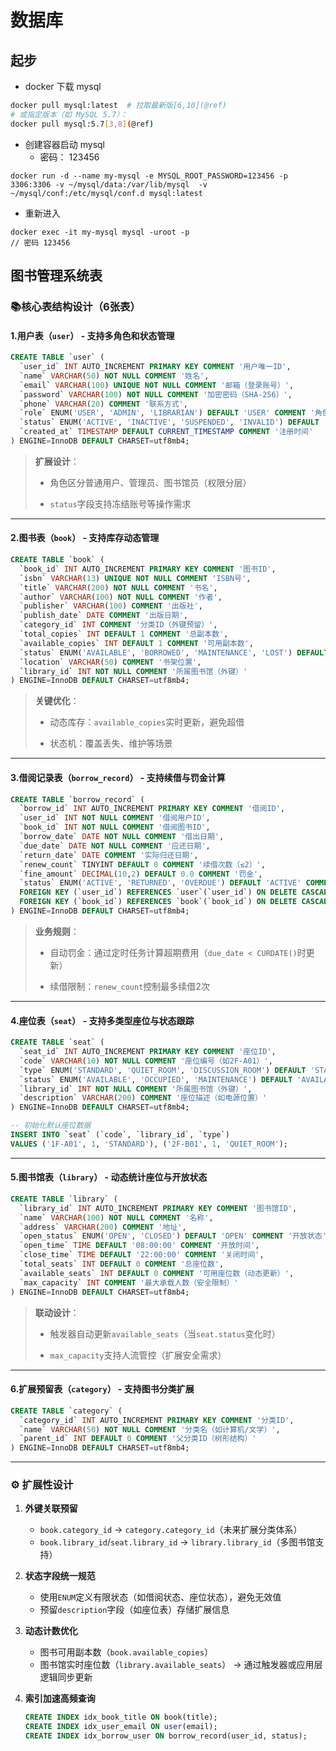 # 数据库

## 起步

- docker 下载 mysql

```bash
docker pull mysql:latest  # 拉取最新版[6,10](@ref)
# 或指定版本（如 MySQL 5.7）：
docker pull mysql:5.7[3,8](@ref)
```

- 创建容器启动 mysql
	-  密码： 123456
```
docker run -d --name my-mysql -e MYSQL_ROOT_PASSWORD=123456 -p 3306:3306 -v ~/mysql/data:/var/lib/mysql  -v ~/mysql/conf:/etc/mysql/conf.d mysql:latest
```

- 重新进入
```
docker exec -it my-mysql mysql -uroot -p
// 密码 123456
```

## 图书管理系统表

### 📚 ​**核心表结构设计（6张表）​**​

#### 1. ​**用户表（`user`）​**​ - 支持多角色和状态管理

```sql
CREATE TABLE `user` (
  `user_id` INT AUTO_INCREMENT PRIMARY KEY COMMENT '用户唯一ID',
  `name` VARCHAR(50) NOT NULL COMMENT '姓名',
  `email` VARCHAR(100) UNIQUE NOT NULL COMMENT '邮箱（登录账号）',
  `password` VARCHAR(100) NOT NULL COMMENT '加密密码（SHA-256）',
  `phone` VARCHAR(20) COMMENT '联系方式',
  `role` ENUM('USER', 'ADMIN', 'LIBRARIAN') DEFAULT 'USER' COMMENT '角色',
  `status` ENUM('ACTIVE', 'INACTIVE', 'SUSPENDED', 'INVALID') DEFAULT 'INACTIVE' COMMENT '账号状态',
  `created_at` TIMESTAMP DEFAULT CURRENT_TIMESTAMP COMMENT '注册时间'
) ENGINE=InnoDB DEFAULT CHARSET=utf8mb4;
```

> ​**扩展设计**​：
>
> - 角色区分普通用户、管理员、图书馆员（权限分层）
>
> - `status`字段支持冻结账号等操作需求

---

#### 2. ​**图书表（`book`）​**​ - 支持库存动态管理

```sql
CREATE TABLE `book` (
  `book_id` INT AUTO_INCREMENT PRIMARY KEY COMMENT '图书ID',
  `isbn` VARCHAR(13) UNIQUE NOT NULL COMMENT 'ISBN号',
  `title` VARCHAR(200) NOT NULL COMMENT '书名',
  `author` VARCHAR(100) NOT NULL COMMENT '作者',
  `publisher` VARCHAR(100) COMMENT '出版社',
  `publish_date` DATE COMMENT '出版日期',
  `category_id` INT COMMENT '分类ID（外键预留）',
  `total_copies` INT DEFAULT 1 COMMENT '总副本数',
  `available_copies` INT DEFAULT 1 COMMENT '可用副本数',
  `status` ENUM('AVAILABLE', 'BORROWED', 'MAINTENANCE', 'LOST') DEFAULT 'AVAILABLE' COMMENT '状态',
  `location` VARCHAR(50) COMMENT '书架位置',
  `library_id` INT NOT NULL COMMENT '所属图书馆（外键）'
) ENGINE=InnoDB DEFAULT CHARSET=utf8mb4;
```

> ​**关键优化**​：
>
> - 动态库存：`available_copies`实时更新，避免超借
>
> - 状态机：覆盖丢失、维护等场景

---

#### 3. ​**借阅记录表（`borrow_record`）​**​ - 支持续借与罚金计算

```sql
CREATE TABLE `borrow_record` (
  `borrow_id` INT AUTO_INCREMENT PRIMARY KEY COMMENT '借阅ID',
  `user_id` INT NOT NULL COMMENT '借阅用户ID',
  `book_id` INT NOT NULL COMMENT '借阅图书ID',
  `borrow_date` DATE NOT NULL COMMENT '借出日期',
  `due_date` DATE NOT NULL COMMENT '应还日期',
  `return_date` DATE COMMENT '实际归还日期',
  `renew_count` TINYINT DEFAULT 0 COMMENT '续借次数（≤2）',
  `fine_amount` DECIMAL(10,2) DEFAULT 0.0 COMMENT '罚金',
  `status` ENUM('ACTIVE', 'RETURNED', 'OVERDUE') DEFAULT 'ACTIVE' COMMENT '记录状态',
  FOREIGN KEY (`user_id`) REFERENCES `user`(`user_id`) ON DELETE CASCADE,
  FOREIGN KEY (`book_id`) REFERENCES `book`(`book_id`) ON DELETE CASCADE
) ENGINE=InnoDB DEFAULT CHARSET=utf8mb4;
```

> ​**业务规则**​：
>
> - 自动罚金：通过定时任务计算超期费用（`due_date < CURDATE()`时更新）
>
> - 续借限制：`renew_count`控制最多续借2次

---

#### 4. ​**座位表（`seat`）​**​ - 支持多类型座位与状态跟踪

```sql
CREATE TABLE `seat` (
  `seat_id` INT AUTO_INCREMENT PRIMARY KEY COMMENT '座位ID',
  `code` VARCHAR(10) NOT NULL COMMENT '座位编号（如2F-A01）',
  `type` ENUM('STANDARD', 'QUIET_ROOM', 'DISCUSSION_ROOM') DEFAULT 'STANDARD' COMMENT '类型',
  `status` ENUM('AVAILABLE', 'OCCUPIED', 'MAINTENANCE') DEFAULT 'AVAILABLE' COMMENT '实时状态',
  `library_id` INT NOT NULL COMMENT '所属图书馆（外键）',
  `description` VARCHAR(200) COMMENT '座位描述（如电源位置）'
) ENGINE=InnoDB DEFAULT CHARSET=utf8mb4;

-- 初始化默认座位数据
INSERT INTO `seat` (`code`, `library_id`, `type`) 
VALUES ('1F-A01', 1, 'STANDARD'), ('2F-B01', 1, 'QUIET_ROOM');
```

---

#### 5. ​**图书馆表（`library`）​**​ - 动态统计座位与开放状态

```sql
CREATE TABLE `library` (
  `library_id` INT AUTO_INCREMENT PRIMARY KEY COMMENT '图书馆ID',
  `name` VARCHAR(100) NOT NULL COMMENT '名称',
  `address` VARCHAR(200) COMMENT '地址',
  `open_status` ENUM('OPEN', 'CLOSED') DEFAULT 'OPEN' COMMENT '开放状态',
  `open_time` TIME DEFAULT '08:00:00' COMMENT '开放时间',
  `close_time` TIME DEFAULT '22:00:00' COMMENT '关闭时间',
  `total_seats` INT DEFAULT 0 COMMENT '总座位数',
  `available_seats` INT DEFAULT 0 COMMENT '可用座位数（动态更新）',
  `max_capacity` INT COMMENT '最大承载人数（安全限制）'
) ENGINE=InnoDB DEFAULT CHARSET=utf8mb4;
```

> ​**联动设计**​：
>
> - 触发器自动更新`available_seats`（当`seat.status`变化时）
>
> - `max_capacity`支持人流管控（扩展安全需求）

---

#### 6. ​**扩展预留表（`category`）​**​ - 支持图书分类扩展

```sql
CREATE TABLE `category` (
  `category_id` INT AUTO_INCREMENT PRIMARY KEY COMMENT '分类ID',
  `name` VARCHAR(50) NOT NULL COMMENT '分类名（如计算机/文学）',
  `parent_id` INT DEFAULT 0 COMMENT '父分类ID（树形结构）'
) ENGINE=InnoDB DEFAULT CHARSET=utf8mb4;
```

---

### ⚙️ ​**扩展性设计**​

1. ​**外键关联预留**​

    - `book.category_id` → `category.category_id`（未来扩展分类体系）
    - `book.library_id`/`seat.library_id` → `library.library_id`（多图书馆支持）

2. ​**状态字段统一规范**​

    - 使用`ENUM`定义有限状态（如借阅状态、座位状态），避免无效值
    - 预留`description`字段（如座位表）存储扩展信息
3. ​**动态计数优化**​

    - 图书可用副本数（`book.available_copies`）
    - 图书馆实时座位数（`library.available_seats`）
        → 通过触发器或应用层逻辑同步更新
4. ​**索引加速高频查询**​

    ```sql
    CREATE INDEX idx_book_title ON book(title);
    CREATE INDEX idx_user_email ON user(email);
    CREATE INDEX idx_borrow_user ON borrow_record(user_id, status);
    ```
